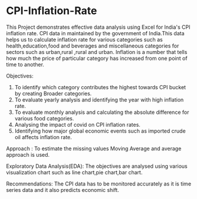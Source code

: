 # CPI-Inflation-Rate
This Project demonstrates effective data analysis using Excel for India's CPI inflation rate.
CPI data in maintained by the government of India.This data helps us to calculate inflation rate for various categories such as health,education,food and beverages and miscellaneous categories for sectors such as urban,rural ,rural and urban. Inflation is a number that tells how much the price of particular category has increased from one point of time to another.

Objectives:
1. To identify which category contributes the highest towards CPI bucket by creating Broader categories.
2. To evaluate yearly analysis and identifying the year with high inflation rate.
3. To evaluate monthly analysis and calculating the absolute difference for various food categories.
4. Analysing the impact of covid on CPI inflation rates.
5. Identifying how major global economic events such as imported crude oil affects inflation rate.

Approach :
To estimate the missing values Moving Average and average approach is used.

Exploratory Data Analysis(EDA):
The objectives are analysed using various visualization chart such as line chart,pie chart,bar chart.

Recommendations:
The CPI data has to be monitored accurately as it is time series data and it also predicts economic shift.
